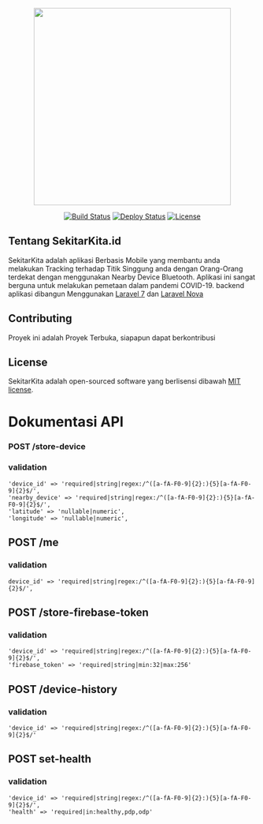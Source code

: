 <p align="center"><img src="https://sekitarkita.id/images/sekitarkitalogo.png" width="400"></p>

<p align="center">
<a href="https://travis-ci.org/laravel/framework"><img src="https://travis-ci.org/laravel/framework.svg" alt="Build Status"></a>
<a href="https://github.com/ghuniyu/sekitarkita-backend/actions"><img src="https://github.com/ghuniyu/sekitarkita-backend/workflows/Production%20Server%20Deployment/badge.svg?branch=master&event=push" alt="Deploy Status"></a>
<a href="https://packagist.org/packages/laravel/framework"><img src="https://poser.pugx.org/laravel/framework/license.svg" alt="License"></a>
</p>

## Tentang SekitarKita.id

SekitarKita adalah aplikasi Berbasis Mobile yang membantu anda melakukan Tracking terhadap Titik Singgung anda dengan Orang-Orang terdekat dengan menggunakan Nearby Device Bluetooth. Aplikasi ini sangat berguna untuk melakukan pemetaan dalam pandemi COVID-19.
backend aplikasi dibangun Menggunakan [Laravel 7](https://laravel.com/) dan [Laravel Nova](https://nova.laravel.com/)


## Contributing
Proyek ini adalah Proyek Terbuka, siapapun dapat berkontribusi

## License
SekitarKita adalah open-sourced software yang berlisensi dibawah [MIT license](https://opensource.org/licenses/MIT).

# Dokumentasi API

### POST /store-device

### validation
```
'device_id' => 'required|string|regex:/^([a-fA-F0-9]{2}:){5}[a-fA-F0-9]{2}$/',
'nearby_device' => 'required|string|regex:/^([a-fA-F0-9]{2}:){5}[a-fA-F0-9]{2}$/',
'latitude' => 'nullable|numeric',
'longitude' => 'nullable|numeric',
```

## POST /me

### validation
```
device_id' => 'required|string|regex:/^([a-fA-F0-9]{2}:){5}[a-fA-F0-9]{2}$/',
```

## POST /store-firebase-token

### validation
```
'device_id' => 'required|string|regex:/^([a-fA-F0-9]{2}:){5}[a-fA-F0-9]{2}$/',
'firebase_token' => 'required|string|min:32|max:256'
```

## POST /device-history

### validation
```
'device_id' => 'required|string|regex:/^([a-fA-F0-9]{2}:){5}[a-fA-F0-9]{2}$/'
```

## POST set-health

### validation
```
'device_id' => 'required|string|regex:/^([a-fA-F0-9]{2}:){5}[a-fA-F0-9]{2}$/',
'health' => 'required|in:healthy,pdp,odp'
```
